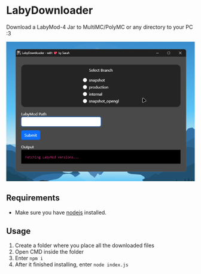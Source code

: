 # LabyDownloader
Download a LabyMod-4 Jar to MultiMC/PolyMC or any directory to your PC :3

![](Files/k8KJLClAlH.gif)

## Requirements
- Make sure you have [nodejs](https://nodejs.org/) installed.

## Usage

1. Create a folder where you place all the downloaded files
2. Open CMD inside the folder
3. Enter `npm i`
4. After it finished installing, enter `node index.js`
